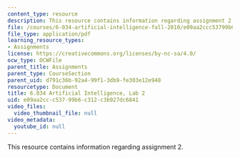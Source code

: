 ```yaml
---
content_type: resource
description: This resource contains information regarding assignment 2.
file: /courses/6-034-artificial-intelligence-fall-2010/e09aa2ccc53799b6c312c3b927dc6841_MIT6_034F10_lab2.pdf
file_type: application/pdf
learning_resource_types:
- Assignments
license: https://creativecommons.org/licenses/by-nc-sa/4.0/
ocw_type: OCWFile
parent_title: Assignments
parent_type: CourseSection
parent_uid: d791c36b-92a4-99f1-3db9-fe303e12e948
resourcetype: Document
title: 6.034 Artificial Intelligence, Lab 2
uid: e09aa2cc-c537-99b6-c312-c3b927dc6841
video_files:
  video_thumbnail_file: null
video_metadata:
  youtube_id: null
---
```

This resource contains information regarding assignment 2.